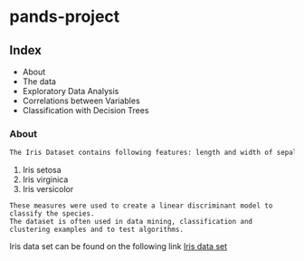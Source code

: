  # pands-project
## Index
* About
* The data
* Exploratory Data Analysis
* Correlations between Variables
* Classification with Decision Trees

### About
```bash
The Iris Dataset contains following features: length and width of sepals and  petals of 50 samples of three species of Iris:
```
 1. Iris setosa 
 2. Iris virginica
 3. Iris versicolor
 ```
These measures were used to create a linear discriminant model to classify the species.
The dataset is often used in data mining, classification and clustering examples and to test algorithms.
```
Iris data set can be found on the following link [Iris data set](https://archive.ics.uci.edu/ml/machine-learning-databases/iris/)